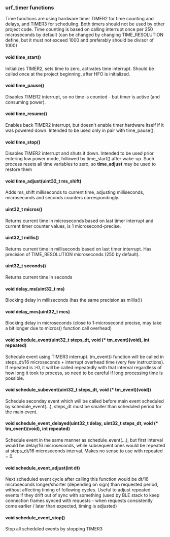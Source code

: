 ### urf_timer functions

Time functions are using hardware timer TIMER2 for time counting and delays, and TIMER3 for scheduling. Both timers should not be used by other project code.
Time counting is based on calling interrupt once per 250 microseconds by default (can be changed by changing TIME_RESOLUTION define, but it must not exceed 1000 and preferably should be divisor of 1000)

#### void time_start()
Initializes TIMER2, sets time to zero, activates time interrupt. Should be called once at the project beginning, after HFO is initialized.

#### void time_pause()
Disables TIMER2 interrupt, so no time is counted - but timer is active (and consuming power).

#### void time_resume()
Enables back TIMER2 interrupt, but doesn't enable timer hardware itself if it was powered down. Intended to be used only in pair with time_pause().

#### void time_stop()
Disables TIMER2 interrupt and shuts it down. Intended to be used prior entering low power mode, followed by time_start() after wake-up. Such process resets all time variables to zero, so **time_adjust** may be used to restore them

#### void time_adjust(uint32_t ms_shift)
Adds ms_shift milliseconds to current time, adjusting milliseconds, microseconds and seconds counters correspondingly.

#### uint32_t micros()
Returns current time in microseconds based on last timer interrupt and current timer counter values, is 1 microsecond-precise.

#### uint32_t millis()
Returns current time in milliseconds based on last timer interrupt. Has precision of TIME_RESOLUTION microseconds (250 by default).

#### uint32_t seconds()
Returns current time in seconds

#### void delay_ms(uint32_t ms)
Blocking delay in milliseconds (has the same precision as millis())

#### void delay_mcs(uint32_t mcs)
Blocking delay in microseconds (close to 1-microsecond precise, may take a bit longer due to micros() function call overhead)

#### void schedule_event(uint32_t steps_dt, void (* tm_event)(void), int repeated)
Schedule event using TIMER3 interrupt. tm_event() function will be called in steps_dt/16 microseconds + interrupt overhead time (very few instructions). If repeated is >0, it will be called repeatedly with that interval regardless of how long it took to process, so need to be careful if long processing time is possible.

#### void schedule_subevent(uint32_t steps_dt, void (* tm_event)(void))
Schedule seconday event which will be called before main event scheduled by schedule_event(...), steps_dt must be smaller than scheduled period for the main event.

#### void schedule_event_delayed(uint32_t delay, uint32_t steps_dt, void (* tm_event)(void), int repeated)
Schedule event in the same manner as schedule_event(...), but first interval would be delay/16 microseconds, while subsequent ones would be repeated at steps_dt/16 microseconds interval. Makes no sense to use with repeated = 0.

#### void schedule_event_adjust(int dt)
Next scheduled event cycle after calling this function would be dt/16 microseconds longer/shorter (depending on sign) than requested period, without affecting timing of following cycles. Useful to adjust repeated events if they drift out of sync with something (used by BLE stack to keep connection frames synced with requests - when requests consistently come earlier / later than expected, timing is adjusted)

#### void schedule_event_stop()
Stop all scheduled events by stopping TIMER3
